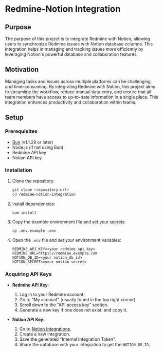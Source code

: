 # Redmine-Notion Integration

## Purpose

The purpose of this project is to integrate Redmine with Notion, allowing users to synchronize Redmine issues with Notion database columns. This integration helps in managing and tracking issues more efficiently by leveraging Notion's powerful database and collaboration features.

## Motivation

Managing tasks and issues across multiple platforms can be challenging and time-consuming. By integrating Redmine with Notion, this project aims to streamline the workflow, reduce manual data entry, and ensure that all team members have access to up-to-date information in a single place. This integration enhances productivity and collaboration within teams.

## Setup

### Prerequisites

- [Bun](https://bun.sh) (v1.1.29 or later)
- Node.js (if not using Bun)
- Redmine API key
- Notion API key

### Installation

1. Clone the repository:
    ```bash
    git clone <repository-url>
    cd redmine-notion-integration
    ```

2. Install dependencies:
    ```bash
    bun install
    ```

3. Copy the example environment file and set your secrets:
    ```bash
    cp .env.example .env
    ```

4. Open the `.env` file and set your environment variables:
    ```env
    REDMINE_API_KEY=<your redmine api key>
    REDMINE_URL=https://redmine.example.com
    NOTION_DB_ID=<your notion_db_id>
    NOTION_SECRET=<your notion secret>
    ```

### Acquiring API Keys

- **Redmine API Key**: 
  1. Log in to your Redmine account.
  2. Go to "My account" (usually found in the top right corner).
  3. Scroll down to the "API access key" section.
  4. Generate a new key if one does not exist, and copy it.

- **Notion API Key**:
  1. Go to [Notion Integrations](https://www.notion.so/my-integrations).
  2. Create a new integration.
  3. Save the generated "Internal Integration Token".
  4. Share the database with your integration to get the `NOTION_DB_ID`.
